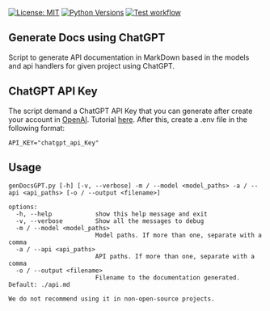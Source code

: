 [![License: MIT](https://img.shields.io/badge/License-MIT-yellow.svg)](https://opensource.org/licenses/MIT) [![Python Versions](https://img.shields.io/badge/Python-3.7%20|%203.8%20|%203.9%20|%203.10%20|%203.11-blue)](https://www.python.org) [![Test workflow](https://github.com/marco-rosner/genDocsGPT/actions/workflows/test.yml/badge.svg)](https://github.com/marco-rosner/genDocsGPT/actions/workflows/test.yml)

## Generate Docs using ChatGPT

Script to generate API documentation in MarkDown based in the models and api handlers for given project using ChatGPT.

## ChatGPT API Key

The script demand a ChatGPT API Key that you can generate after create your account in [OpenAI](https://www.openai.com/). Tutorial [here](https://www.maisieai.com/help/how-to-get-an-openai-api-key-for-chatgpt). After this, create a .env file in the following format:

```
API_KEY="chatgpt_api_Key"
```

## Usage

```
genDocsGPT.py [-h] [-v, --verbose] -m / --model <model_paths> -a / --api <api_paths> [-o / --output <filename>]

options:
  -h, --help            show this help message and exit
  -v, --verbose         Show all the messages to debug
  -m / --model <model_paths>
                        Model paths. If more than one, separate with a comma
  -a / --api <api_paths>
                        API paths. If more than one, separate with a comma
  -o / --output <filename>
                        Filename to the documentation generated. Default: ./api.md

We do not recommend using it in non-open-source projects.
```
